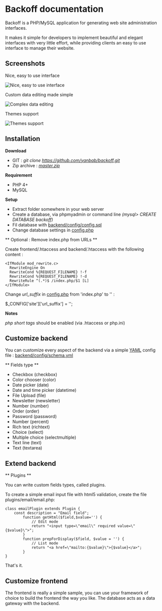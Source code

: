 # Backoff documentation

Backoff is a PHP/MySQL application for generating web site administration interfaces.

It makes it simple for developers to implement beautiful and elegant interfaces with very little effort, while providing clients an easy to use interface to manage their website.

## Screenshots

Nice, easy to use interface

![Nice, easy to use interface](https://raw.github.com/yanbab/backoff/master/frontend/files/screenshots/shot1.png)

Custom data editing made simple

![Complex data editing](https://raw.github.com/yanbab/backoff/master/frontend/files/screenshots/shot3.png)

Themes support

![Themes support](https://raw.github.com/yanbab/backoff/master/frontend/files/screenshots/shot2.png)




## Installation

**Download**

* GIT : *git clone https://github.com/yanbab/backoff.git*
* Zip archive : *[master.zip](https://github.com/yanbab/backoff/archive/master.zip)*

**Requirement**

* PHP 4+ 
* MySQL

**Setup**

* Extract folder somewhere in your web server
* Create a database, via phpmyadmin or command line *(mysql> CREATE DATABASE backoff)*
* Fil database with [backend/config/config.sql](https://github.com/yanbab/backoff/blob/master/backend/config/config.schema.yml)
* Change database settings in [config.php](https://github.com/yanbab/backoff/blob/master/config.php)

** Optional : Remove index.php from URLs **

Create frontend/.htaccess and backend/.htaccess with the following content :   

    <IfModule mod_rewrite.c>
      RewriteEngine On
      RewriteCond %{REQUEST_FILENAME} !-f
      RewriteCond %{REQUEST_FILENAME} !-d
      RewriteRule ^(.*)$ /index.php/$1 [L]
    </IfModule>

Change *url_suffix* in [config.php](https://github.com/yanbab/backoff/blob/master/config.php) from 'index.php' to '' :

  $_CONFIG['site']['url_suffix'] = '';

**Notes**
  
*php short tags* should be enabled (via .htaccess or php.ini)

## Customize backend

You can customize every aspect of the backend via a simple [YAML](http://fr.wikipedia.org/wiki/YAML) config file : [backend/config/schema.yml](https://github.com/yanbab/backoff/blob/master/backend/config/config.schema.yml)

** Fields type **

* Checkbox (checkbox)
* Color chooser (color)
* Date picker (date)
* Date and time picker  (datetime)
* File Upload (file)
* Newsletter  (newsletter)
* Number  (number)
* Order (order)
* Password  (password)
* Number  (percent)
* Rich text (richtext)
* Choice  (select)
* Multiple choice (selectmultiple)
* Text line (text)
* Text  (textarea)

## Extend backend

** Plugins **

You can write custom fields types, called plugins. 

To create a simple email input file with html5 validation, create the file plugins/email/email.php:

    class emailPlugin extends Plugin {
        const description = "Email field";
            function getHtml($field,$value='') {
                // Edit mode
                return "<input type=\"email\" required value=\"{$value}\">";
            }
            function prepForDisplay($field, $value = '') {
                // List mode
                return "<a href=\"mailto:{$value}\">{$value}</a>";
            }
    }

That's it.

## Customize frontend

The frontend is really a simple sample, you can use your framework of choice to build the frontend the way you like. The database acts as a data gateway with the backend.


